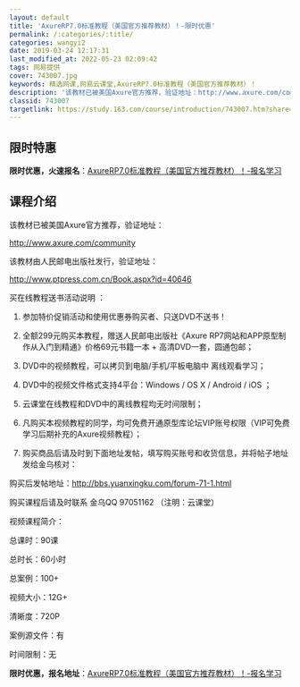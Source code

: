```yaml
---
layout: default
title: 'AxureRP7.0标准教程（美国官方推荐教材）！-限时优惠'
permalink: /:categories/:title/
categories: wangyi2
date: 2019-03-24 12:17:31
last_modified_at: 2022-05-23 02:09:42
tags: 网易提供
cover: 743007.jpg
keywords: 精选网课,网易云课堂,AxureRP7.0标准教程（美国官方推荐教材）！
description: '该教材已被美国Axure官方推荐，验证地址：http://www.axure.com/community该教材由人民邮电'
classid: 743007
targetlink: https://study.163.com/course/introduction/743007.htm?share=1&shareId=1025206652&utm_campaign=share&utm_medium=iphoneShare&utm_source=&utm_u=1025206652
---
```


## 限时特惠

**限时优惠，火速报名**：[AxureRP7.0标准教程（美国官方推荐教材）！-报名学习](https://study.163.com/course/introduction/743007.htm?share=1&shareId=1025206652&utm_campaign=share&utm_medium=iphoneShare&utm_source=&utm_u=1025206652)

## 课程介绍

该教材已被美国Axure官方推荐，验证地址：

http://www.axure.com/community

该教材由人民邮电出版社发行，验证地址：

http://www.ptpress.com.cn/Book.aspx?id=40646

买在线教程送书活动说明 ：

1. 参加特价促销活动和使用优惠券购买者、只送DVD不送书！

2. 全额299元购买本教程，赠送人民邮电出版社《Axure RP7网站和APP原型制作从入门到精通》价格69元书籍一本 + 高清DVD一套，圆通包邮；

3. DVD中的视频教程，可以拷贝到电脑/手机/平板电脑中 离线观看学习；

4. DVD中的视频文件格式支持4平台：Windows / OS X / Android / iOS ；

5. 云课堂在线教程和DVD中的离线教程均无时间限制；

6. 凡购买本视频教程的同学，均可免费开通原型库论坛VIP账号权限（VIP可免费学习后期补充的Axure视频教程）；

7. 购买商品后请及时到下面地址发帖，填写购买账号和收货信息，并将帖子地址发给金乌核对：

购买后发帖地址：http://bbs.yuanxingku.com/forum-71-1.html



购买课程后请及时联系 金乌QQ 97051162 （注明：云课堂）

视频课程简介：

总课时：90课

总时长：60小时

总案例：100+

视频大小：12G+

清晰度：720P

案例源文件：有

时间限制：无

**限时优惠，报名地址**：[AxureRP7.0标准教程（美国官方推荐教材）！-报名学习](https://study.163.com/course/introduction/743007.htm?share=1&shareId=1025206652&utm_campaign=share&utm_medium=iphoneShare&utm_source=&utm_u=1025206652)

